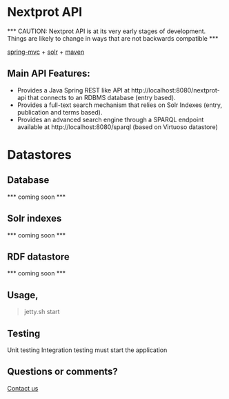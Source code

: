 # Nextprot API

*** CAUTION: Nextprot API is at its very early stages of development. Things are likely
to change in ways that are not backwards compatible ***

[spring-mvc](http://spring.io) + [solr](http://lucene.apache.org/solr/) + [maven](http://maven.apache.org/)

## Main API Features:
* Provides a Java Spring REST like API at http://localhost:8080/nextprot-api that connects to an RDBMS database (entry based).
* Provides a full-text search mechanism that relies on Solr Indexes (entry, publication and terms based).
* Provides an advanced search engine through a SPARQL endpoint available at http://localhost:8080/sparql (based on Virtuoso datastore)

# Datastores

## Database
*** coming soon ***
## Solr indexes
*** coming soon ***
## RDF datastore 
*** coming soon ***

## Usage, 
  >jetty.sh start

## Testing
Unit testing
Integration testing must start the application

## Questions or comments? 
[Contact us](http://www.nextprot.org/contact/us)